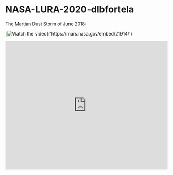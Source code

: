 # NASA-LURA-2020-dlbfortela

The Martian Dust Storm of June 2018:

[![Watch the video]('https://mars.nasa.gov/embed/21914/')]('https://mars.nasa.gov/embed/21914/')

<iframe src='https://mars.nasa.gov/embed/21914/' width='100%' height='400'  scrolling='no' frameborder='0'></iframe>

